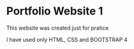 # Portfolio Website 1

This website was created just for pratice

I have used only HTML, CSS and BOOTSTRAP 4
